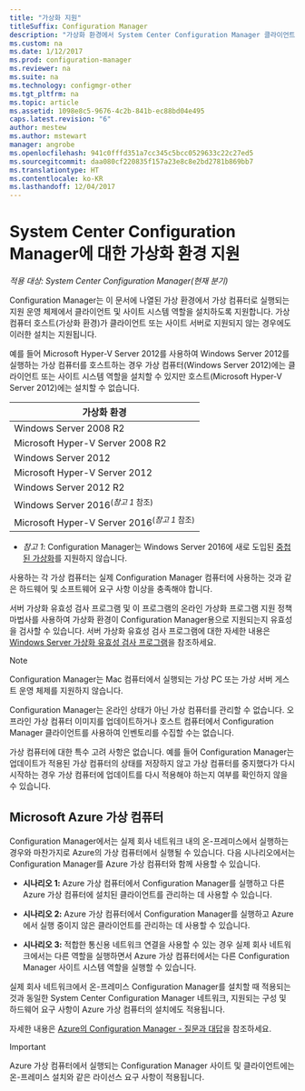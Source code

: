 ```yaml
---
title: "가상화 지원"
titleSuffix: Configuration Manager
description: "가상화 환경에서 System Center Configuration Manager 클라이언트 및 사이트 시스템 역할을 설치하기 위한 요구 사항을 가져옵니다."
ms.custom: na
ms.date: 1/12/2017
ms.prod: configuration-manager
ms.reviewer: na
ms.suite: na
ms.technology: configmgr-other
ms.tgt_pltfrm: na
ms.topic: article
ms.assetid: 1098e8c5-9676-4c2b-841b-ec88bd04e495
caps.latest.revision: "6"
author: mestew
ms.author: mstewart
manager: angrobe
ms.openlocfilehash: 941c0fffd351a7cc345c5bcc0529633c22c27ed5
ms.sourcegitcommit: daa080cf220835f157a23e8c8e2bd2781b869bb7
ms.translationtype: HT
ms.contentlocale: ko-KR
ms.lasthandoff: 12/04/2017
---
```

# <a name="support-for-virtualization-environments-for-system-center-configuration-manager"></a>System Center Configuration Manager에 대한 가상화 환경 지원

*적용 대상: System Center Configuration Manager(현재 분기)*

Configuration Manager는 이 문서에 나열된 가상 환경에서 가상 컴퓨터로 실행되는 지원 운영 체제에서 클라이언트 및 사이트 시스템 역할을 설치하도록 지원합니다. 가상 컴퓨터 호스트(가상화 환경)가 클라이언트 또는 사이트 서버로 지원되지 않는 경우에도 이러한 설치는 지원됩니다.  

 예를 들어 Microsoft Hyper-V Server 2012를 사용하여 Windows Server 2012를 실행하는 가상 컴퓨터를 호스트하는 경우 가상 컴퓨터(Windows Server 2012)에는 클라이언트 또는 사이트 시스템 역할을 설치할 수 있지만 호스트(Microsoft Hyper-V Server 2012)에는 설치할 수 없습니다.  

|가상화 환경|  
|--------------------------------|  
|Windows Server 2008 R2|  
|Microsoft Hyper-V Server 2008 R2|  
|Windows Server 2012|  
|Microsoft Hyper-V Server 2012|  
|Windows Server 2012 R2|
|Windows Server 2016<sup>(*참고 1* 참조)</sup>|
|Microsoft Hyper-V Server 2016<sup>(*참고 1* 참조)|
-  *참고 1*: Configuration Manager는 Windows Server 2016에 새로 도입된 [중첩된 가상화](https://technet.microsoft.com/windows-server-docs/compute/hyper-v/what-s-new-in-hyper-v-on-windows#a-namebkmknestedanested-virtualization-new)를 지원하지 않습니다.


 사용하는 각 가상 컴퓨터는 실제 Configuration Manager 컴퓨터에 사용하는 것과 같은 하드웨어 및 소프트웨어 요구 사항 이상을 충족해야 합니다.  

 서버 가상화 유효성 검사 프로그램 및 이 프로그램의 온라인 가상화 프로그램 지원 정책 마법사를 사용하여 가상화 환경이 Configuration Manager용으로 지원되는지 유효성을 검사할 수 있습니다. 서버 가상화 유효성 검사 프로그램에 대한 자세한 내용은 [Windows Server 가상화 유효성 검사 프로그램](https://www.windowsservercatalog.com/svvp.aspx)을 참조하세요.  

> [!NOTE]  
>  Configuration Manager는 Mac 컴퓨터에서 실행되는 가상 PC 또는 가상 서버 게스트 운영 체제를 지원하지 않습니다.  

Configuration Manager는 온라인 상태가 아닌 가상 컴퓨터를 관리할 수 없습니다. 오프라인 가상 컴퓨터 이미지를 업데이트하거나 호스트 컴퓨터에서 Configuration Manager 클라이언트를 사용하여 인벤토리를 수집할 수는 없습니다.  

가상 컴퓨터에 대한 특수 고려 사항은 없습니다. 예를 들어 Configuration Manager는 업데이트가 적용된 가상 컴퓨터의 상태를 저장하지 않고 가상 컴퓨터를 중지했다가 다시 시작하는 경우 가상 컴퓨터에 업데이트를 다시 적용해야 하는지 여부를 확인하지 않을 수 있습니다.  

##  <a name="bkmk_Azure"></a> Microsoft Azure 가상 컴퓨터  
 Configuration Manager에서는 실제 회사 네트워크 내의 온-프레미스에서 실행하는 경우와 마찬가지로 Azure의 가상 컴퓨터에서 실행될 수 있습니다. 다음 시나리오에서는 Configuration Manager를 Azure 가상 컴퓨터와 함께 사용할 수 있습니다.  

-   **시나리오 1:** Azure 가상 컴퓨터에서 Configuration Manager를 실행하고 다른 Azure 가상 컴퓨터에 설치된 클라이언트를 관리하는 데 사용할 수 있습니다.  

-   **시나리오 2:** Azure 가상 컴퓨터에서 Configuration Manager를 실행하고 Azure에서 실행 중이지 않은 클라이언트를 관리하는 데 사용할 수 있습니다.  

-   **시나리오 3:** 적합한 통신용 네트워크 연결을 사용할 수 있는 경우 실제 회사 네트워크에서는 다른 역할을 실행하면서 Azure 가상 컴퓨터에서는 다른 Configuration Manager 사이트 시스템 역할을 실행할 수 있습니다.  

실제 회사 네트워크에서 온-프레미스 Configuration Manager를 설치할 때 적용되는 것과 동일한 System Center Configuration Manager 네트워크, 지원되는 구성 및 하드웨어 요구 사항이 Azure 가상 컴퓨터의 설치에도 적용됩니다.  

자세한 내용은 [Azure의 Configuration Manager - 질문과 대답](/sccm/core/understand/configuration-manager-on-azure)을 참조하세요.

> [!IMPORTANT]  
>  Azure 가상 컴퓨터에서 실행되는 Configuration Manager 사이트 및 클라이언트에는 온-프레미스 설치와 같은 라이선스 요구 사항이 적용됩니다.  
